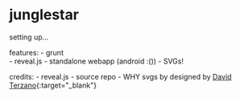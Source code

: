 # junglestar

setting up...

features:
	- grunt  
	- reveal.js
	- standalone webapp (android :())
	- SVGs!

credits:
	- reveal.js
	- source repo
	- WHY svgs by designed by [David Terzano](http://work-it.it){:target="_blank"}
